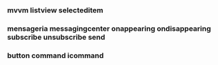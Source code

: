 ﻿### mvvm listview selecteditem ###
### mensageria messagingcenter onappearing ondisappearing subscribe unsubscribe send ###
### button command icommand ###

